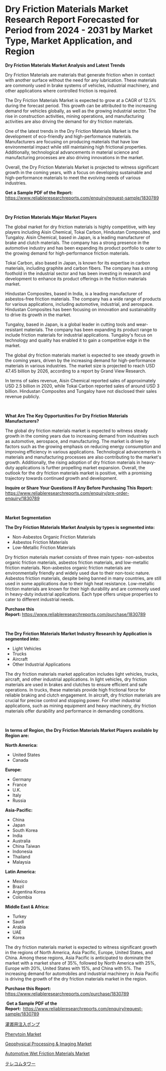 <p><h1>Dry Friction Materials Market Research Report Forecasted for Period from 2024 -  2031 by Market Type, Market Application, and Region</h1></p><p><strong>Dry Friction Materials Market Analysis and Latest Trends</strong></p>
<p><p>Dry Friction Materials are materials that generate friction when in contact with another surface without the need for any lubrication. These materials are commonly used in brake systems of vehicles, industrial machinery, and other applications where controlled friction is required. </p><p>The Dry Friction Materials Market is expected to grow at a CAGR of 12.5% during the forecast period. This growth can be attributed to the increasing demand for vehicles globally, as well as the growing industrial sector. The rise in construction activities, mining operations, and manufacturing activities are also driving the demand for dry friction materials.</p><p>One of the latest trends in the Dry Friction Materials Market is the development of eco-friendly and high-performance materials. Manufacturers are focusing on producing materials that have low environmental impact while still maintaining high frictional properties. Additionally, technological advancements in material science and manufacturing processes are also driving innovations in the market.</p><p>Overall, the Dry Friction Materials Market is projected to witness significant growth in the coming years, with a focus on developing sustainable and high-performance materials to meet the evolving needs of various industries.</p></p>
<p><strong>Get a Sample PDF of the Report:&nbsp;</strong> <a href="https://www.reliableresearchreports.com/enquiry/request-sample/1830789">https://www.reliableresearchreports.com/enquiry/request-sample/1830789</a></p>
<p>&nbsp;</p>
<p><strong>Dry Friction Materials Major Market Players</strong></p>
<p><p>The global market for dry friction materials is highly competitive, with key players including Aisin Chemical, Tokai Carbon, Hindustan Composites, and Tungaloy. Aisin Chemical, based in Japan, is a leading manufacturer of brake and clutch materials. The company has a strong presence in the automotive industry and has been expanding its product portfolio to cater to the growing demand for high-performance friction materials.</p><p>Tokai Carbon, also based in Japan, is known for its expertise in carbon materials, including graphite and carbon fibers. The company has a strong foothold in the industrial sector and has been investing in research and development to enhance its product offerings in the friction materials market.</p><p>Hindustan Composites, based in India, is a leading manufacturer of asbestos-free friction materials. The company has a wide range of products for various applications, including automotive, industrial, and aerospace. Hindustan Composites has been focusing on innovation and sustainability to drive its growth in the market.</p><p>Tungaloy, based in Japan, is a global leader in cutting tools and wear-resistant materials. The company has been expanding its product range to include friction materials for industrial applications. Tungaloy's focus on technology and quality has enabled it to gain a competitive edge in the market.</p><p>The global dry friction materials market is expected to see steady growth in the coming years, driven by the increasing demand for high-performance materials in various industries. The market size is projected to reach USD 47.45 billion by 2026, according to a report by Grand View Research.</p><p>In terms of sales revenue, Aisin Chemical reported sales of approximately USD 2.5 billion in 2020, while Tokai Carbon reported sales of around USD 3 billion. Hindustan Composites and Tungaloy have not disclosed their sales revenue publicly.</p></p>
<p>&nbsp;</p>
<p><strong>What Are The Key Opportunities For Dry Friction Materials Manufacturers?</strong></p>
<p><p>The global dry friction materials market is expected to witness steady growth in the coming years due to increasing demand from industries such as automotive, aerospace, and manufacturing. The market is driven by factors such as the growing emphasis on reducing energy consumption and improving efficiency in various applications. Technological advancements in materials and manufacturing processes are also contributing to the market's growth. Additionally, the rising adoption of dry friction materials in heavy-duty applications is further propelling market expansion. Overall, the outlook for the dry friction materials market is positive, with a promising trajectory towards continued growth and development.</p></p>
<p><strong>Inquire or Share Your Questions If Any Before Purchasing This Report:</strong> <a href="https://www.reliableresearchreports.com/enquiry/pre-order-enquiry/1830789">https://www.reliableresearchreports.com/enquiry/pre-order-enquiry/1830789</a></p>
<p>&nbsp;</p>
<p><strong>Market Segmentation</strong></p>
<p><strong>The Dry Friction Materials Market Analysis by types is segmented into:</strong></p>
<p><ul><li>Non-Asbestos Organic Friction Materials</li><li>Asbestos Friction Materials</li><li>Low-Metallic Friction Materials</li></ul></p>
<p><p>Dry friction materials market consists of three main types- non-asbestos organic friction materials, asbestos friction materials, and low-metallic friction materials. Non-asbestos organic friction materials are environmentally friendly and widely used due to their non-toxic nature. Asbestos friction materials, despite being banned in many countries, are still used in some applications due to their high heat resistance. Low-metallic friction materials are known for their high durability and are commonly used in heavy-duty industrial applications. Each type offers unique properties to cater to different industrial needs.</p></p>
<p><strong>Purchase this Report:&nbsp;</strong><a href="https://www.reliableresearchreports.com/purchase/1830789">https://www.reliableresearchreports.com/purchase/1830789</a></p>
<p>&nbsp;</p>
<p><strong>The Dry Friction Materials Market Industry Research by Application is segmented into:</strong></p>
<p><ul><li>Light Vehicles</li><li>Trucks</li><li>Aircraft</li><li>Other Industrial Applications</li></ul></p>
<p><p>The dry friction materials market application includes light vehicles, trucks, aircraft, and other industrial applications. In light vehicles, dry friction materials are used in brakes and clutches to ensure efficient and safe operations. In trucks, these materials provide high frictional force for reliable braking and clutch engagement. In aircraft, dry friction materials are crucial for precise control and stopping power. For other industrial applications, such as mining equipment and heavy machinery, dry friction materials offer durability and performance in demanding conditions.</p></p>
<p>&nbsp;</p>
<p><strong>In terms of Region, the Dry Friction Materials Market Players available by Region are:</strong></p>
<p>
    <p> <strong> North America: </strong>
        <ul>
            <li>United States</li>
            <li>Canada</li>
        </ul>
        </p> 
    <p> <strong> Europe: </strong>
        <ul>
            <li>Germany</li>
            <li>France</li>
            <li>U.K.</li>
            <li>Italy</li>
            <li>Russia</li>
        </ul>
        </p> 
    <p> <strong> Asia-Pacific: </strong>
        <ul>
            <li>China</li>
            <li>Japan</li>
            <li>South Korea</li>
            <li>India</li>
            <li>Australia</li>
            <li>China Taiwan</li>
            <li>Indonesia</li>
            <li>Thailand</li>
            <li>Malaysia</li>
        </ul>
        </p> 
    <p> <strong> Latin America: </strong>
        <ul>
            <li>Mexico</li>
            <li>Brazil</li>
            <li>Argentina Korea</li>
            <li>Colombia</li>
        </ul>
        </p> 
    <p> <strong> Middle East & Africa: </strong>
        <ul>
            <li>Turkey</li>
            <li>Saudi</li>
            <li>Arabia</li>
            <li>UAE</li>
            <li>Korea</li>
        </ul>
    </p>
    </p>
<p><p>The dry friction materials market is expected to witness significant growth in the regions of North America, Asia Pacific, Europe, United States, and China. Among these regions, Asia Pacific is anticipated to dominate the market with a market share of 35%, followed by North America with 25%, Europe with 20%, United States with 15%, and China with 5%. The increasing demand for automobiles and industrial machinery in Asia Pacific is driving the growth of the dry friction materials market in the region.</p></p>
<p><strong>Purchase this Report: </strong><a href="https://www.reliableresearchreports.com/purchase/1830789">https://www.reliableresearchreports.com/purchase/1830789</a></p>
<p>&nbsp;<strong>Get a Sample PDF of the Report:&nbsp;&nbsp;</strong><a href="https://www.reliableresearchreports.com/enquiry/request-sample/1830789">https://www.reliableresearchreports.com/enquiry/request-sample/1830789</a></p>
<p><strong></strong></p>
<p><p><a href="https://github.com/jkjreqjscoxx7/Market-Research-Report-List-1/blob/main/93646691349.md">灌漑用注入ポンプ</a></p><p><a href="https://issuu.com/reportprime-2/docs/phenytoin-market-size-2030.pptx">Phenytoin Market</a></p><p><a href="https://issuu.com/reportprime-2/docs/geophysical-processing-imaging-market-size-2030.pp">Geophysical Processing & Imaging Market</a></p><p><a href="https://github.com/brenzgnarento/Market-Research-Report-List-1/blob/main/automotive-wet-friction-materials-market.md">Automotive Wet Friction Materials Market</a></p><p><a href="https://medium.com/@billyarton5656871/%E9%80%9A%E4%BF%A1%E5%A1%94%E5%B8%82%E5%A0%B4%E8%A6%8F%E6%A8%A1%E3%81%A8%E5%B8%82%E5%A0%B4%E5%8B%95%E5%90%91-%E5%AE%8C%E5%85%A8%E3%81%AA%E6%A5%AD%E7%95%8C%E6%A6%82%E8%A6%81-2024%E5%B9%B4%E3%81%8B%E3%82%892031%E5%B9%B4-ac49b4c3decd">テレコムタワー</a></p></p>